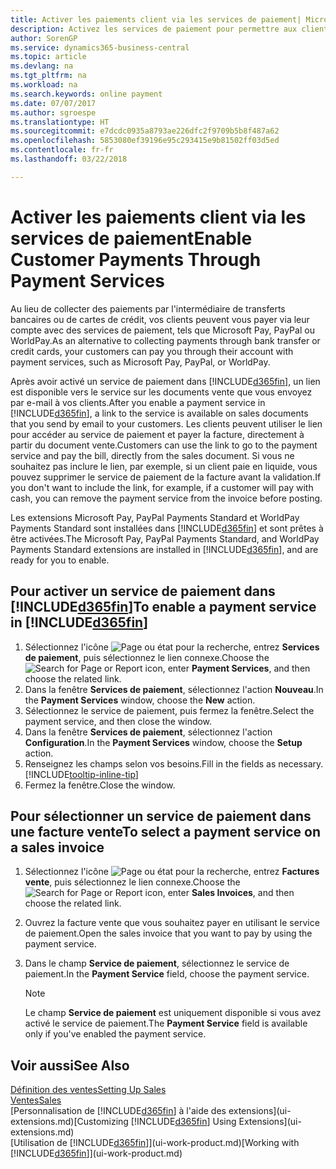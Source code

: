 ```yaml
---
title: Activer les paiements client via les services de paiement| Microsoft Docs
description: Activez les services de paiement pour permettre aux clients de payer facilement leurs factures.
author: SorenGP
ms.service: dynamics365-business-central
ms.topic: article
ms.devlang: na
ms.tgt_pltfrm: na
ms.workload: na
ms.search.keywords: online payment
ms.date: 07/07/2017
ms.author: sgroespe
ms.translationtype: HT
ms.sourcegitcommit: e7dcdc0935a8793ae226dfc2f9709b5b8f487a62
ms.openlocfilehash: 5853080ef39196e95c293415e9b81502ff03d5ed
ms.contentlocale: fr-fr
ms.lasthandoff: 03/22/2018

---
```

# <a name="enable-customer-payments-through-payment-services"></a><span data-ttu-id="7be0f-103">Activer les paiements client via les services de paiement</span><span class="sxs-lookup"><span data-stu-id="7be0f-103">Enable Customer Payments Through Payment Services</span></span>
<span data-ttu-id="7be0f-104">Au lieu de collecter des paiements par l'intermédiaire de transferts bancaires ou de cartes de crédit, vos clients peuvent vous payer via leur compte avec des services de paiement, tels que Microsoft Pay, PayPal ou WorldPay.</span><span class="sxs-lookup"><span data-stu-id="7be0f-104">As an alternative to collecting payments through bank transfer or credit cards, your customers can pay you through their account with payment services, such as Microsoft Pay, PayPal, or WorldPay.</span></span>  

<span data-ttu-id="7be0f-105">Après avoir activé un service de paiement dans [!INCLUDE[d365fin](includes/d365fin_md.md)], un lien est disponible vers le service sur les documents vente que vous envoyez par e-mail à vos clients.</span><span class="sxs-lookup"><span data-stu-id="7be0f-105">After you enable a payment service in [!INCLUDE[d365fin](includes/d365fin_md.md)], a link to the service is available on sales documents that you send by email to your customers.</span></span> <span data-ttu-id="7be0f-106">Les clients peuvent utiliser le lien pour accéder au service de paiement et payer la facture, directement à partir du document vente.</span><span class="sxs-lookup"><span data-stu-id="7be0f-106">Customers can use the link to go to the payment service and pay the bill, directly from the sales document.</span></span> <span data-ttu-id="7be0f-107">Si vous ne souhaitez pas inclure le lien, par exemple, si un client paie en liquide, vous pouvez supprimer le service de paiement de la facture avant la validation.</span><span class="sxs-lookup"><span data-stu-id="7be0f-107">If you don't want to include the link, for example, if a customer will pay with cash, you can remove the payment service from the invoice before posting.</span></span>  

<span data-ttu-id="7be0f-108">Les extensions Microsoft Pay, PayPal Payments Standard et WorldPay Payments Standard sont installées dans [!INCLUDE[d365fin](includes/d365fin_md.md)] et sont prêtes à être activées.</span><span class="sxs-lookup"><span data-stu-id="7be0f-108">The Microsoft Pay, PayPal Payments Standard, and WorldPay Payments Standard extensions are installed in [!INCLUDE[d365fin](includes/d365fin_md.md)], and are ready for you to enable.</span></span>  

## <a name="to-enable-a-payment-service-in-included365finincludesd365finmdmd"></a><span data-ttu-id="7be0f-109">Pour activer un service de paiement dans [!INCLUDE[d365fin](includes/d365fin_md.md)]</span><span class="sxs-lookup"><span data-stu-id="7be0f-109">To enable a payment service in [!INCLUDE[d365fin](includes/d365fin_md.md)]</span></span>
1. <span data-ttu-id="7be0f-110">Sélectionnez l'icône ![Page ou état pour la recherche](media/ui-search/search_small.png "Page ou état pour la recherche"), entrez **Services de paiement**, puis sélectionnez le lien connexe.</span><span class="sxs-lookup"><span data-stu-id="7be0f-110">Choose the ![Search for Page or Report](media/ui-search/search_small.png "Search for Page or Report icon") icon, enter **Payment Services**, and then choose the related link.</span></span>  
2. <span data-ttu-id="7be0f-111">Dans la fenêtre **Services de paiement**, sélectionnez l'action **Nouveau**.</span><span class="sxs-lookup"><span data-stu-id="7be0f-111">In the **Payment Services** window, choose the **New** action.</span></span>  
3. <span data-ttu-id="7be0f-112">Sélectionnez le service de paiement, puis fermez la fenêtre.</span><span class="sxs-lookup"><span data-stu-id="7be0f-112">Select the payment service, and then close the window.</span></span>  
4. <span data-ttu-id="7be0f-113">Dans la fenêtre **Services de paiement**, sélectionnez l'action **Configuration**.</span><span class="sxs-lookup"><span data-stu-id="7be0f-113">In the **Payment Services** window, choose the **Setup** action.</span></span>  
5. <span data-ttu-id="7be0f-114">Renseignez les champs selon vos besoins.</span><span class="sxs-lookup"><span data-stu-id="7be0f-114">Fill in the fields as necessary.</span></span> [!INCLUDE[tooltip-inline-tip](includes/tooltip-inline-tip_md.md)]  
6. <span data-ttu-id="7be0f-115">Fermez la fenêtre.</span><span class="sxs-lookup"><span data-stu-id="7be0f-115">Close the window.</span></span>  

## <a name="to-select-a-payment-service-on-a-sales-invoice"></a><span data-ttu-id="7be0f-116">Pour sélectionner un service de paiement dans une facture vente</span><span class="sxs-lookup"><span data-stu-id="7be0f-116">To select a payment service on a sales invoice</span></span>
1. <span data-ttu-id="7be0f-117">Sélectionnez l'icône ![Page ou état pour la recherche](media/ui-search/search_small.png "Page ou état pour la recherche"), entrez **Factures vente**, puis sélectionnez le lien connexe.</span><span class="sxs-lookup"><span data-stu-id="7be0f-117">Choose the ![Search for Page or Report](media/ui-search/search_small.png "Search for Page or Report icon") icon, enter **Sales Invoices**, and then choose the related link.</span></span>  
2. <span data-ttu-id="7be0f-118">Ouvrez la facture vente que vous souhaitez payer en utilisant le service de paiement.</span><span class="sxs-lookup"><span data-stu-id="7be0f-118">Open the sales invoice that you want to pay by using the payment service.</span></span>  
3. <span data-ttu-id="7be0f-119">Dans le champ **Service de paiement**, sélectionnez le service de paiement.</span><span class="sxs-lookup"><span data-stu-id="7be0f-119">In the **Payment Service** field, choose the payment service.</span></span>  

    > [!NOTE]  
    >   <span data-ttu-id="7be0f-120">Le champ **Service de paiement** est uniquement disponible si vous avez activé le service de paiement.</span><span class="sxs-lookup"><span data-stu-id="7be0f-120">The **Payment Service** field is available only if you've enabled the payment service.</span></span>  

## <a name="see-also"></a><span data-ttu-id="7be0f-121">Voir aussi</span><span class="sxs-lookup"><span data-stu-id="7be0f-121">See Also</span></span>  
[<span data-ttu-id="7be0f-122">Définition des ventes</span><span class="sxs-lookup"><span data-stu-id="7be0f-122">Setting Up Sales</span></span>](sales-setup-sales.md)  
[<span data-ttu-id="7be0f-123">Ventes</span><span class="sxs-lookup"><span data-stu-id="7be0f-123">Sales</span></span>](sales-manage-sales.md)  
<span data-ttu-id="7be0f-124">[Personnalisation de [!INCLUDE[d365fin](includes/d365fin_md.md)] à l'aide des extensions](ui-extensions.md)</span><span class="sxs-lookup"><span data-stu-id="7be0f-124">[Customizing [!INCLUDE[d365fin](includes/d365fin_md.md)] Using Extensions](ui-extensions.md)</span></span>  
<span data-ttu-id="7be0f-125">[Utilisation de [!INCLUDE[d365fin](includes/d365fin_md.md)]](ui-work-product.md)</span><span class="sxs-lookup"><span data-stu-id="7be0f-125">[Working with [!INCLUDE[d365fin](includes/d365fin_md.md)]](ui-work-product.md)</span></span>  

